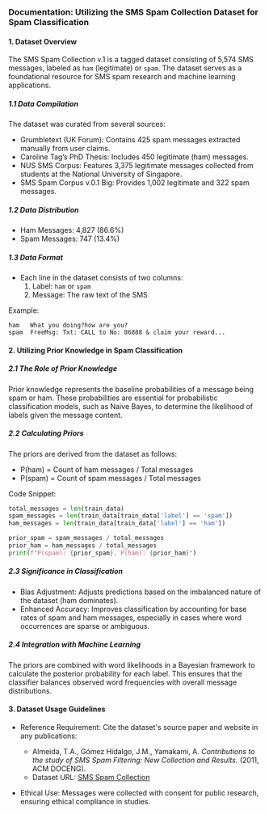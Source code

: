 ### Documentation: Utilizing the SMS Spam Collection Dataset for Spam Classification

#### 1. Dataset Overview
The SMS Spam Collection v.1 is a tagged dataset consisting of 5,574 SMS messages, labeled as `ham` (legitimate) or `spam`. The dataset serves as a foundational resource for SMS spam research and machine learning applications.

##### 1.1 Data Compilation
The dataset was curated from several sources:
- Grumbletext (UK Forum): Contains 425 spam messages extracted manually from user claims.
- Caroline Tag’s PhD Thesis: Includes 450 legitimate (ham) messages.
- NUS SMS Corpus: Features 3,375 legitimate messages collected from students at the National University of Singapore.
- SMS Spam Corpus v.0.1 Big: Provides 1,002 legitimate and 322 spam messages.

##### 1.2 Data Distribution
- Ham Messages: 4,827 (86.6%)
- Spam Messages: 747 (13.4%)

##### 1.3 Data Format
- Each line in the dataset consists of two columns:
  1. Label: `ham` or `spam`
  2. Message: The raw text of the SMS

Example:
```
ham   What you doing?how are you?
spam  FreeMsg: Txt: CALL to No: 86888 & claim your reward...
```

#### 2. Utilizing Prior Knowledge in Spam Classification
##### 2.1 The Role of Prior Knowledge
Prior knowledge represents the baseline probabilities of a message being spam or ham. These probabilities are essential for probabilistic classification models, such as Naive Bayes, to determine the likelihood of labels given the message content.

##### 2.2 Calculating Priors
The priors are derived from the dataset as follows:
- P(ham) = Count of ham messages / Total messages
- P(spam) = Count of spam messages / Total messages

Code Snippet:
```python
total_messages = len(train_data)
spam_messages = len(train_data[train_data['label'] == 'spam'])
ham_messages = len(train_data[train_data['label'] == 'ham'])

prior_spam = spam_messages / total_messages
prior_ham = ham_messages / total_messages
print(f"P(spam): {prior_spam}, P(ham): {prior_ham}")
```

##### 2.3 Significance in Classification
- Bias Adjustment: Adjusts predictions based on the imbalanced nature of the dataset (ham dominates).
- Enhanced Accuracy: Improves classification by accounting for base rates of spam and ham messages, especially in cases where word occurrences are sparse or ambiguous.

##### 2.4 Integration with Machine Learning
The priors are combined with word likelihoods in a Bayesian framework to calculate the posterior probability for each label. This ensures that the classifier balances observed word frequencies with overall message distributions.

#### 3. Dataset Usage Guidelines
- Reference Requirement: Cite the dataset's source paper and website in any publications:
  - Almeida, T.A., Gómez Hidalgo, J.M., Yamakami, A. *Contributions to the study of SMS Spam Filtering: New Collection and Results*. (2011, ACM DOCENG).
  - Dataset URL: [SMS Spam Collection](http://www.dt.fee.unicamp.br/~tiago/smsspamcollection/)

- Ethical Use: Messages were collected with consent for public research, ensuring ethical compliance in studies.

